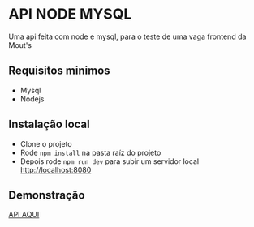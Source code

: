 # API NODE MYSQL

Uma api feita com node e mysql, para o teste de uma vaga frontend da Mout's

## Requisitos minimos

- Mysql
- Nodejs

## Instalação local

- Clone o projeto
- Rode `npm install` na pasta raíz do projeto
- Depois rode `npm run dev` para subir um servidor local [http://localhost:8080](http://localhost:8080)

## Demonstração

[API AQUI](https://test-mouts.herokuapp.com)
